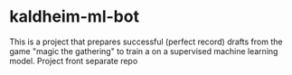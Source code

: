 # kaldheim-ml-bot
This is a project that prepares successful (perfect record) drafts from the game "magic the gathering" to train a on a supervised machine learning model.  Project front separate repo 
